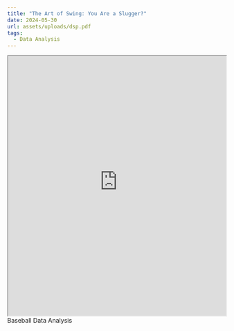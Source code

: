 ```yaml
---
title: "The Art of Swing: You Are a Slugger?"
date: 2024-05-30
url: assets/uploads/dsp.pdf
tags:
  - Data Analysis
---
```

<iframe src="https://raw.githubusercontent.com/jingjuanh/jingjuanh.github.io/main/static/uploads/dsp.pdf" width="100%" height="600px">
</iframe>
Baseball Data Analysis

<!--more-->
